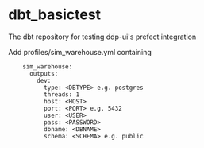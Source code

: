 # dbt_basictest
The dbt repository for testing ddp-ui's prefect integration

Add profiles/sim_warehouse.yml containing

```
    sim_warehouse:
      outputs:
        dev:
          type: <DBTYPE> e.g. postgres
          threads: 1
          host: <HOST>
          port: <PORT> e.g. 5432
          user: <USER>
          pass: <PASSWORD>
          dbname: <DBNAME>
          schema: <SCHEMA> e.g. public
```
